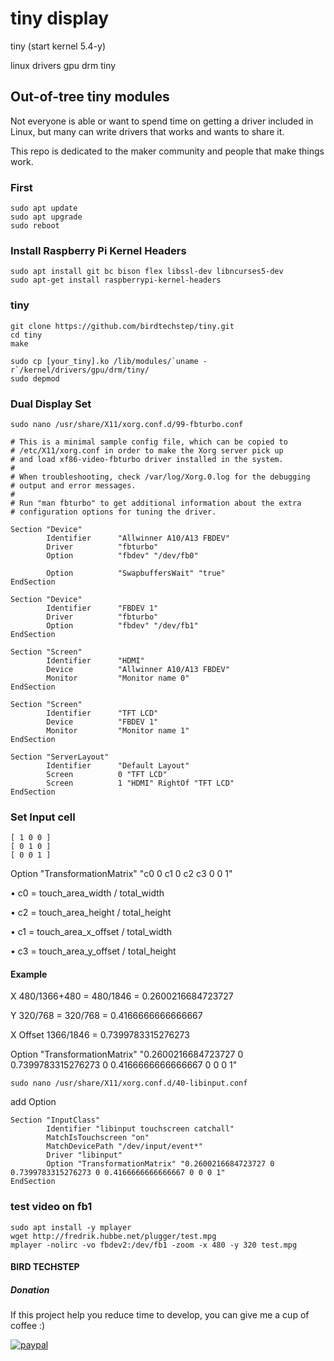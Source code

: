 # tiny display
tiny (start kernel 5.4-y)

linux drivers gpu drm tiny

## Out-of-tree tiny modules

Not everyone is able or want to spend time on getting a driver included in Linux, but many can write drivers that works and wants to share it.

This repo is dedicated to the maker community and people that make things work.

### First
~~~
sudo apt update
sudo apt upgrade
sudo reboot
~~~

### Install Raspberry Pi Kernel Headers
~~~~
sudo apt install git bc bison flex libssl-dev libncurses5-dev
sudo apt-get install raspberrypi-kernel-headers
~~~~

### tiny
~~~~
git clone https://github.com/birdtechstep/tiny.git
cd tiny
make

sudo cp [your_tiny].ko /lib/modules/`uname -r`/kernel/drivers/gpu/drm/tiny/
sudo depmod
~~~~

### Dual Display Set
~~~~
sudo nano /usr/share/X11/xorg.conf.d/99-fbturbo.conf
~~~~

~~~~
# This is a minimal sample config file, which can be copied to
# /etc/X11/xorg.conf in order to make the Xorg server pick up
# and load xf86-video-fbturbo driver installed in the system.
#
# When troubleshooting, check /var/log/Xorg.0.log for the debugging
# output and error messages.
#
# Run "man fbturbo" to get additional information about the extra
# configuration options for tuning the driver.

Section "Device"
        Identifier      "Allwinner A10/A13 FBDEV"
        Driver          "fbturbo"
        Option          "fbdev" "/dev/fb0"

        Option          "SwapbuffersWait" "true"
EndSection

Section "Device"
        Identifier      "FBDEV 1"
        Driver          "fbturbo"
        Option          "fbdev" "/dev/fb1"
EndSection

Section "Screen"
        Identifier      "HDMI"
        Device          "Allwinner A10/A13 FBDEV"
        Monitor         "Monitor name 0"
EndSection

Section "Screen"
        Identifier      "TFT LCD"
        Device          "FBDEV 1"
        Monitor         "Monitor name 1"
EndSection

Section "ServerLayout"
        Identifier      "Default Layout"
        Screen          0 "TFT LCD"
        Screen          1 "HDMI" RightOf "TFT LCD"
EndSection
~~~~

### Set Input cell
~~~~
[ 1 0 0 ]
[ 0 1 0 ]
[ 0 0 1 ]
~~~~
Option "TransformationMatrix" "c0 0 c1 0 c2 c3 0 0 1"

•	c0 = touch_area_width / total_width

•	c2 = touch_area_height / total_height

•	c1 = touch_area_x_offset / total_width

•	c3 = touch_area_y_offset / total_height

#### Example

X 480/1366+480 = 480/1846 = 0.2600216684723727

Y 320/768  = 320/768 = 0.4166666666666667

X Offset 1366/1846 = 0.7399783315276273


Option "TransformationMatrix" "0.2600216684723727 0 0.7399783315276273 0 0.4166666666666667 0 0 0 1"

~~~~
sudo nano /usr/share/X11/xorg.conf.d/40-libinput.conf
~~~~
add Option

~~~~
Section "InputClass"
        Identifier "libinput touchscreen catchall"
        MatchIsTouchscreen "on"
        MatchDevicePath "/dev/input/event*"
        Driver "libinput"
        Option "TransformationMatrix" "0.2600216684723727 0 0.7399783315276273 0 0.4166666666666667 0 0 0 1"
EndSection
~~~~

### test video on fb1
~~~~
sudo apt install -y mplayer
wget http://fredrik.hubbe.net/plugger/test.mpg
mplayer -nolirc -vo fbdev2:/dev/fb1 -zoom -x 480 -y 320 test.mpg
~~~~

#### BIRD TECHSTEP

##### Donation
If this project help you reduce time to develop, you can give me a cup of coffee :) 

[![paypal](https://www.paypalobjects.com/en_GB/TH/i/btn/btn_donateCC_LG.gif)](https://www.paypal.com/cgi-bin/webscr?cmd=_s-xclick&hosted_button_id=CYA3UGY8TNY82)